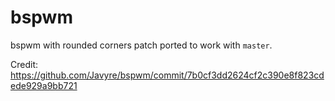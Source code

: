 # bspwm

bspwm with rounded corners patch ported to work with `master`.

Credit: https://github.com/Javyre/bspwm/commit/7b0cf3dd2624cf2c390e8f823cdede929a9bb721
